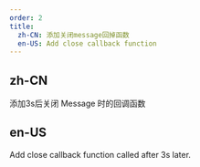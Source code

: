 ```yaml
---
order: 2
title:
  zh-CN: 添加关闭message回掉函数
  en-US: Add close callback function
---
```


## zh-CN

添加3s后关闭 Message 时的回调函数

## en-US

Add close callback function called after 3s later.

